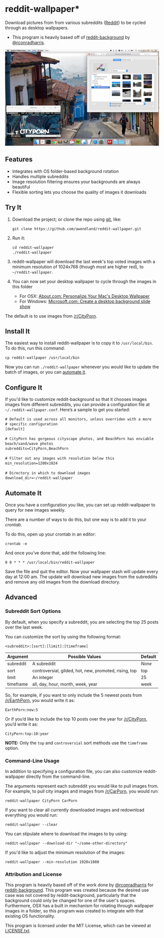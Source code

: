 reddit-wallpaper*
=================

Download pictures from from various subreddits ([Reddit](https://reddit.com)) to be cycled through as desktop wallpapers.

* This program is heavily based off of [reddit-background](https://github.com/rconradharris/reddit-background) by [@rconradharris](https://github.com/rconradharris).

![Screenshot](screenshot.jpg?raw=true)

Features
--------

- Integrates with OS folder-based background rotation
- Handles multiple subreddits
- Image resolution filtering ensures your backgrounds are always beautiful
- Flexible sorting lets you choose the quality of images it downloads

Try It
------

1.  Download the project; or clone the repo using [git](http://git-scm.com/), like:

        git clone https://github.com/awendland/reddit-wallpaper.git

2.  Run it:

        cd reddit-wallpaper
        ./reddit-wallpaper

3.  reddit-wallpaper will download the last week's top voted images with a minimum resolution of 1024x768 (though most are higher red), to `~/reddit-wallpaper`.

4.  You can now set your desktop wallpaper to cycle through the images in this folder

    * For OSX: [About.com: Personalize Your Mac's Desktop Wallpaper](http://macs.about.com/od/switchersnewusers/qt/wallpaper.htm)
    * For Windows: [Microsoft.com: Create a desktop background slide show](http://windows.microsoft.com/en-us/windows7/create-a-desktop-background-slide-show)

The default is to use images from [/r/CityPorn](https://reddit.com/r/CityPorn).

Install It
----------

The easiest way to install reddit-wallpaper is to copy it to
`/usr/local/bin`. To do this, run this command:

    cp reddit-wallpaper /usr/local/bin

Now you can run `./reddit-wallpaper` whenever you would like to update the batch of images, or you can [automate it](#automate-it).

Configure It
------------

If you'd like to customize reddit-background so that it chooses images images from different subreddits, you can provide a configuration file at `~/.reddit-wallpaper.conf`. Here’s a sample to get you started:

    # Default is used across all monitors, unless overriden with a more
    # specific configuration
    [default]

    # CityPorn has gorgeous cityscape photos, and BeachPorn has enviable beach/sand/wave photos
    subreddits=CityPorn,BeachPorn

    # Filter out any images with resolution below this
    min_resolution=1280x1024

    # Directory in which to download images
    download_dir=~/reddit-wallpaper

Automate It
-----------

Once you have a configuration you like, you can set up reddit-wallpaper to query for new images weekly.

There are a number of ways to do this, but one way is to add it to your *crontab*.

To do this, open up your crontab in an editor:

    crontab -e

And once you’ve done that, add the following line:

    0 0 * * * /usr/local/bin/reddit-wallpaper

Save the file and quit the editor. Now your wallpaper stash will update every day at 12:00 am. The update will download new images from the subreddits and remove any old images from the download directory.

Advanced
--------

### Subreddit Sort Options

By default, when you specify a subreddit, you are selecting the top 25 posts over the last week.

You can customize the sort by using the following format:

    <subreddit>:[sort]:[limit]:[timeframe]

| Argument  | Possible Values                                        | Default |
|-----------|--------------------------------------------------------|---------|
| subreddit | A subreddit                                            | *None*  |
| sort      | controversial, gilded, hot, new, promoted, rising, top | top     |
| limit     | An integer                                             | 25      |
| timeframe | all, day, hour, month, week, year                      | week    |

So, for example, if you want to only include the 5 newest posts from [/r/EarthPorn](https://reddit.com/r/EarthPorn), you would write it as:

    EarthPorn:new:5

Or if you’d like to include the top 10 posts over the year for [/r/CityPorn](https://reddit.com/r/CityPorn), you’d write it as:

    CityPorn:top:10:year

**NOTE:** Only the `top` and `controversial` sort methods use the `timeframe` option.

### Command-Line Usage

In addition to specifying a configuration file, you can also customize reddit-wallpaper directly from the command-line.

The arguments represent each subreddit you would like to pull images from. For example, to pull city images and images from [/r/CarPorn](https://reddit.com/r/CarPorn), you would run:

    reddit-wallpaper CityPorn CarPorn

If you want to clear all currently downloaded images and redownload everything you would run:

    reddit-wallpaper --clear

You can stipulate where to download the images to by using:

    reddit-wallpaper --download-dir "~/some-other-directory"

If you'd like to adjust the minimum resolution of the images:

    reddit-wallpaper --min-resolution 1920x1080

### Attribution and License

This program is heavily based off of the work done by [@rconradharris](https://github.com/rconradharris) for [reddit-background](https://github.com/rconradharris/reddit-background). This program was created because the desired use case was not covered by reddit-background, particularly that the background could only be changed for one of the user's spaces. Furthermore, OSX has a built in mechanism for rotating through wallpaper images in a folder, so this program was created to integrate with that existing OS functionality.

This program is licensed under the MIT License, which can be viewed at [LICENSE.txt](LICENSE.txt?raw=true).